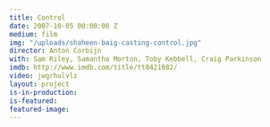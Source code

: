 ```yaml
---
title: Control
date: 2007-10-05 00:00:00 Z
medium: film
img: "/uploads/shaheen-baig-casting-control.jpg"
director: Anton Corbijn
with: Sam Riley, Samantha Morton, Toby Kebbell, Craig Parkinson
imdb: http://www.imdb.com/title/tt0421082/
video: jwgrhulvlz
layout: project
is-in-production: 
is-featured: 
featured-image: 
---
```


